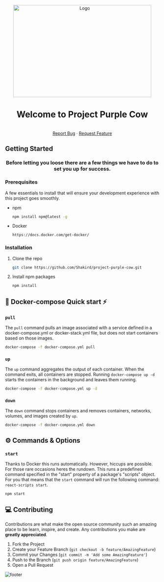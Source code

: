 
<!-- PROJECT LOGO -->
<p align="center">
  <img src="https://e7.pngegg.com/pngimages/699/669/png-clipart-holstein-friesian-cattle-cartoon-drawing-purple-cow-s-head-snout.png" alt="Logo" width="450" height="300">
  <h1 align="center">Welcome to Project Purple Cow</h1>

  <p align="center">
    <br />
    <a href="https://github.com/Shakird/project-purple-cow/issues">Report Bug</a>
    ·
    <a href="https://github.com/Shakird/project-purple-cow/issues">Request Feature</a>
  </p>
</p>

<!-- GETTING STARTED -->
## Getting Started

<h3 align="center">Before letting you loose there are a few things we have to do to set you up for success.</h3>

### Prerequisites

A few essentials to install that will ensure your development experience with this project goes smoothly.
* npm
  ```sh
  npm install npm@latest -g
  ```
* Docker
  ```sh
  https://docs.docker.com/get-docker/
  ```

### Installation

1. Clone the repo
   ```sh
   git clone https://github.com/Shakird/project-purple-cow.git
   ```
2. Install npm packages
   ```sh
   npm install
   ```
   
   <!-- Docker-compose-->
## 🐳 Docker-compose Quick start ⚡️

### `pull`
The `pull` command pulls an image associated with a service defined in a docker-compose.yml or docker-stack.yml file, but does not start containers based on those images.

```bash
docker-compose -f docker-compose.yml pull
```

### `up`
The `up` command aggregates the output of each container. When the command exits, all containers are stopped. Running `docker-compose up -d` starts the containers in the background and leaves them running.

```bash
docker-compose -f docker-compose.yml up -d
```

### `down`
The `down` command stops containers and removes containers, networks, volumes, and images created by `up`.

```bash
docker-compose -f docker-compose.yml down
```

<!-- Commands & Options-->
## ⚙️ Commands & Options

### `start`
Thanks to Docker this runs automatically. However, hiccups are possible. For those rare occasions heres the rundown. This runs a predefined command specified in the "start" property of a package's "scripts" object. For you that means that the `start` command will run the following command: `react-scripts start`.
```bash
npm start
```

<!-- CONTRIBUTING -->
## 💻 Contributing

Contributions are what make the open source community such an amazing place to be learn, inspire, and create. Any contributions you make are **greatly appreciated**.

1. Fork the Project
2. Create your Feature Branch (`git checkout -b feature/AmazingFeature`)
3. Commit your Changes (`git commit -m 'Add some AmazingFeature'`)
4. Push to the Branch (`git push origin feature/AmazingFeature`)
5. Open a Pull Request



![footer](https://capsule-render.vercel.app/api?type=waving&color=gradient&height=100&section=footer&text=Now%20your%20journey%20begins&fontSize=60&animation=fadeIn)